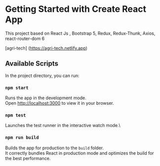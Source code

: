 # Getting Started with Create React App

This project based on React Js , Bootstrap 5, Redux, Redux-Thunk, Axios, react-router-dom 6

[agri-tech] (https://agri-tech.netlify.app)

## Available Scripts

In the project directory, you can run:

### `npm start`

Runs the app in the development mode.\
Open [http://localhost:3000](http://localhost:3000) to view it in your browser.

### `npm test`

Launches the test runner in the interactive watch mode.\

### `npm run build`

Builds the app for production to the `build` folder.\
It correctly bundles React in production mode and optimizes the build for the best performance.



